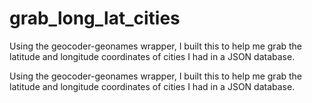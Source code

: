# grab_long_lat_cities
Using the geocoder-geonames wrapper, I built this to help me grab the latitude and longitude coordinates of cities I had in a JSON database.


Using the geocoder-geonames wrapper, I built this to help me grab the latitude and longitude coordinates of cities I had in a JSON database.

